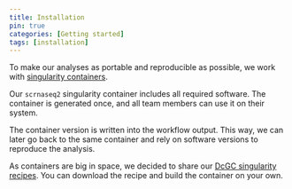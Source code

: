 ```yaml
---
title: Installation
pin: true
categories: [Getting started]
tags: [installation]
---
```


To make our analyses as portable and reproducible as possible, we work with [singularity containers](https://sylabs.io/guides/3.0/user-guide/index.html). 

Our `scrnaseq2` singularity container includes all required software. The container is generated once, and all team members can use it on their system. 

The container version is written into the workflow output. This way, we can later go back to the same container and rely on software versions to reproduce the analysis. 

As containers are big in space, we decided to share our [DcGC singularity recipes](https://github.com/dcgc-bfx/singularity-single-cell). You can download the recipe and build the container on your own.

